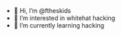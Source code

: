 - 👋 Hi, I’m @ftheskids
- 👀 I’m interested in whitehat hacking
- 🌱 I’m currently learning hacking
  


<!---
ftheskids/ftheskids is a ✨ special ✨ repository because its `README.md` (this file) appears on your GitHub profile.
You can click the Preview link to take a look at your changes.
--->
